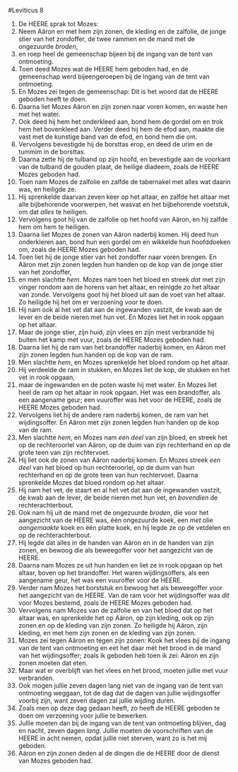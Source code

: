 #Leviticus 8
1. De HEERE sprak tot Mozes:
2. Neem Aäron en met hem zijn zonen, de kleding en de zalfolie, de jonge stier van het zondoffer, de twee rammen en de mand met de ongezuurde *broden*,
3. en roep heel de gemeenschap bijeen bij de ingang van de tent van ontmoeting.
4. Toen deed Mozes wat de HEERE hem geboden had, en de gemeenschap werd bijeengeroepen bij de ingang van de tent van ontmoeting.
5. En Mozes zei tegen de gemeenschap: Dit is het woord dat de HEERE geboden heeft te doen.
6. Daarna liet Mozes Aäron en zijn zonen naar voren komen, en waste hen met het water.
7. Ook deed hij hem het onderkleed aan, bond hem de gordel om en trok hem het bovenkleed aan. Verder deed hij hem de efod aan, maakte die vast met de kunstige band van de efod, en bond hem die om.
8. Vervolgens bevestigde hij de borsttas erop, en deed de urim en de tummim in de borsttas.
9. Daarna zette hij de tulband op zijn hoofd, en bevestigde aan de voorkant van de tulband de gouden plaat, de heilige diadeem, zoals de HEERE Mozes geboden had.
10. Toen nam Mozes de zalfolie en zalfde de tabernakel met alles wat daarin was, en heiligde ze.
11. Hij sprenkelde daarvan zeven keer op het altaar, en zalfde het altaar met alle bijbehorende voorwerpen, het wasvat en het bijbehorende voetstuk, om dat *alles* te heiligen.
12. Vervolgens goot hij van de zalfolie op het hoofd van Aäron, en hij zalfde hem om hem te heiligen.
13. Daarna liet Mozes de zonen van Aäron naderbij komen. Hij deed hun onderkleren aan, bond hun een gordel om en wikkelde hun hoofddoeken om, zoals de HEERE Mozes geboden had.
14. Toen liet hij de jonge stier van het zondoffer naar voren brengen. En Aäron met zijn zonen legden hun handen op de kop van de jonge stier van het zondoffer,
15. en men slachtte *hem*. Mozes nam toen het bloed en streek *dat* met zijn vinger rondom aan de horens van het altaar, en reinigde *zo* het altaar van zonde. Vervolgens goot hij het bloed uit aan de voet van het altaar. Zo heiligde hij het om er verzoening voor te doen.
16. Hij nam ook al het vet dat aan de ingewanden vastzit, de kwab aan de lever en de beide nieren met hun vet. En Mozes liet het in rook opgaan op het altaar.
17. Maar de jonge stier, zijn huid, zijn vlees en zijn mest verbrandde hij buiten het kamp met vuur, zoals de HEERE Mozes geboden had.
18. Daarna liet hij de ram van het brandoffer naderbij komen, en Aäron met zijn zonen legden hun handen op de kop van de ram.
19. Men slachtte *hem*, en Mozes sprenkelde het bloed rondom op het altaar.
20. Hij verdeelde de ram in stukken, en Mozes liet de kop, de stukken en het vet in rook opgaan,
21. maar de ingewanden en de poten waste hij met water. En Mozes liet heel de ram op het altaar in rook opgaan. Het was een brandoffer, als een aangename geur; een vuuroffer was het voor de HEERE, zoals de HEERE Mozes geboden had.
22. Vervolgens liet hij de andere ram naderbij komen, de ram van het wijdingsoffer. En Aäron met zijn zonen legden hun handen op de kop van de ram.
23. Men slachtte *hem*, en Mozes nam *een deel* van zijn bloed, en streek het op de rechteroorlel van Aäron, op de duim van zijn rechterhand en op de grote teen van zijn rechtervoet.
24. Hij liet ook de zonen van Aäron naderbij komen. En Mozes streek *een deel* van het bloed op hun rechteroorlel, op de duim van hun rechterhand en op de grote teen van hun rechtervoet. Daarna sprenkelde Mozes dat bloed rondom op het altaar.
25. Hij nam het vet, de staart en al het vet dat aan de ingewanden vastzit, de kwab aan de lever, de beide nieren met hun vet, en *bovendien* de rechterachterbout.
26. Ook nam hij uit de mand met de ongezuurde *broden*, die voor het aangezicht van de HEERE was, één ongezuurde koek, een *met* olie *aangemaakte* koek en één platte koek, en hij legde ze op de vetdelen en op de rechterachterbout.
27. Hij legde dat alles in de handen van Aäron en in de handen van zijn zonen, en bewoog die als beweegoffer voor het aangezicht van de HEERE.
28. Daarna nam Mozes ze uit hun handen en liet ze in rook opgaan op het altaar, boven op het brandoffer. Het waren wijdingsoffers, als een aangename geur, het was een vuuroffer voor de HEERE.
29. Verder nam Mozes het borststuk en bewoog het als beweegoffer voor het aangezicht van de HEERE. Van de ram voor het wijdingsoffer was *dit* voor Mozes bestemd, zoals de HEERE Mozes geboden had.
30. Vervolgens nam Mozes van de zalfolie en van het bloed dat op het altaar was, en sprenkelde het op Aäron, op zijn kleding, ook op zijn zonen en op de kleding van zijn zonen. Zo heiligde hij Aäron, zijn kleding, en met hem zijn zonen en de kleding van zijn zonen.
31. Mozes zei tegen Aäron en tegen zijn zonen: Kook het vlees *bij* de ingang van de tent van ontmoeting en eet het daar mét het brood in de mand van het wijdingsoffer; zoals ik geboden heb toen ik zei: Aäron en zijn zonen moeten dat eten.
32. Maar wat er overblijft van het vlees en het brood, moeten jullie met vuur verbranden.
33. Ook mogen jullie zeven dagen lang niet van de ingang van de tent van ontmoeting weggaan, tot de dag dat de dagen van jullie wijdingsoffer voorbij zijn, want zeven dagen zal jullie wijding duren.
34. Zoals men op deze dag gedaan heeft, zo heeft de HEERE geboden te doen om verzoening voor jullie te bewerken.
35. Jullie moeten dan bij de ingang van de tent van ontmoeting blijven, dag en nacht, zeven dagen *lang*. Jullie moeten de voorschriften van de HEERE in acht nemen, opdat jullie niet sterven, want zo is het mij geboden.
36. Aäron en zijn zonen deden al de dingen die de HEERE door de dienst van Mozes geboden had.
